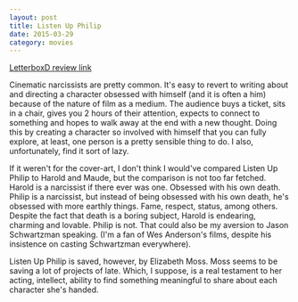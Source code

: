 ```yaml
---
layout: post
title: Listen Up Philip 
date: 2015-03-29
category: movies
---
```

 
[LetterboxD review link](http://letterboxd.com/samarthbhaskar/film/listen-up-philip/)

 Cinematic narcissists are pretty common. It's easy to revert to writing about and directing a character obsessed with himself (and it is often a him) because of the nature of film as a medium. The audience buys a ticket, sits in a chair, gives you 2 hours of their attention, expects to connect to something and hopes to walk away at the end with a new thought. Doing this by creating a character so involved with himself that you can fully explore, at least, one person is a pretty sensible thing to do. I also, unfortunately, find it sort of lazy.

If it weren't for the cover-art, I don't think I would've compared Listen Up Philip to Harold and Maude, but the comparison is not too far fetched. Harold is a narcissist if there ever was one. Obsessed with his own death. Philip is a narcissist, but instead of being obsessed with his own death, he's obsessed with more earthly things. Fame, respect, status, among others. Despite the fact that death is a boring subject, Harold is endearing, charming and lovable. Philip is not. That could also be my aversion to Jason Schwartzman speaking. (I'm a fan of Wes Anderson's films, despite his insistence on casting Schwartzman everywhere). 

Listen Up Philip is saved, however, by Elizabeth Moss. Moss seems to be saving a lot of projects of late. Which, I suppose, is a real testament to her acting, intellect, ability to find something meaningful to share about each character she's handed. 
